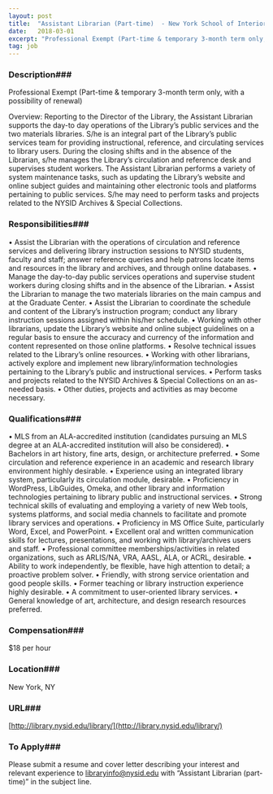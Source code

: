 ```yaml
---
layout: post
title:  "Assistant Librarian (Part-time)  - New York School of Interior Design"
date:   2018-03-01
excerpt: "Professional Exempt (Part-time & temporary 3-month term only, with a possibility of renewal) Overview: Reporting to the Director of the Library, the Assistant Librarian supports the day-to day operations of the Library’s public services and the two materials libraries. S/he is an integral part of the Library’s public services team..."
tag: job
---
```


### Description###

Professional Exempt (Part-time & temporary 3-month term only, with a possibility of renewal)

Overview: 
Reporting to the Director of the Library, the Assistant Librarian supports the day-to day operations of the Library’s public services and the two materials libraries. S/he is an integral part of the Library’s public services team for providing instructional, reference, and circulating services to library users. During the closing shifts and in the absence of the Librarian, s/he manages the Library’s circulation and reference desk and supervises student workers. The Assistant Librarian performs a variety of system maintenance tasks, such as updating the Library’s website and online subject guides and maintaining other electronic tools and platforms pertaining to public services. S/he may need to perform tasks and projects related to the NYSID Archives & Special Collections.


### Responsibilities###

•	Assist the Librarian with the operations of circulation and reference services and delivering library instruction sessions to NYSID students, faculty and staff; answer reference queries and help patrons locate items and resources in the library and archives, and through online databases.
•	Manage the day-to-day public services operations and supervise student workers during closing shifts and in the absence of the Librarian.
•	Assist the Librarian to manage the two materials libraries on the main campus and at the Graduate Center.
•	Assist the Librarian to coordinate the schedule and content of the Library’s instruction program; conduct any library instruction sessions assigned within his/her schedule.
•	Working with other librarians, update the Library’s website and online subject guidelines on a regular basis to ensure the accuracy and currency of the information and content represented on those online platforms.
•	Resolve technical issues related to the Library’s online resources.
•	Working with other librarians, actively explore and implement new library/information technologies pertaining to the Library’s public and instructional services.
•	Perform tasks and projects related to the NYSID Archives & Special Collections on an as-needed basis.
•	Other duties, projects and activities as may become necessary.



### Qualifications###

•	MLS from an ALA-accredited institution (candidates pursuing an MLS degree at an ALA-accredited institution will also be considered).
•	Bachelors in art history, fine arts, design, or architecture preferred.
•	Some circulation and reference experience in an academic and research library environment highly desirable.
•	Experience using an integrated library system, particularly its circulation module, desirable.
•	Proficiency in WordPress, LibGuides, Omeka, and other library and information technologies pertaining to library public and instructional services.
•	Strong technical skills of evaluating and employing a variety of new Web tools, systems platforms, and social media channels to facilitate and promote library services and operations.
•	Proficiency in MS Office Suite, particularly Word, Excel, and PowerPoint.
•	Excellent oral and written communication skills for lectures, presentations, and working with library/archives users and staff.
•	Professional committee memberships/activities in related organizations, such as ARLIS/NA, VRA, AASL, ALA, or ACRL, desirable.
•	Ability to work independently, be flexible, have high attention to detail; a proactive problem solver.
•	Friendly, with strong service orientation and good people skills.
•	Former teaching or library instruction experience highly desirable.
•	A commitment to user-oriented library services.
•	General knowledge of art, architecture, and design research resources preferred.



### Compensation###

$18 per hour


### Location###

New York, NY 


### URL###

[http://library.nysid.edu/library/](http://library.nysid.edu/library/)

### To Apply###

Please submit a resume and cover letter describing your interest and relevant experience to libraryinfo@nysid.edu with “Assistant Librarian (part-time)” in the subject line.








